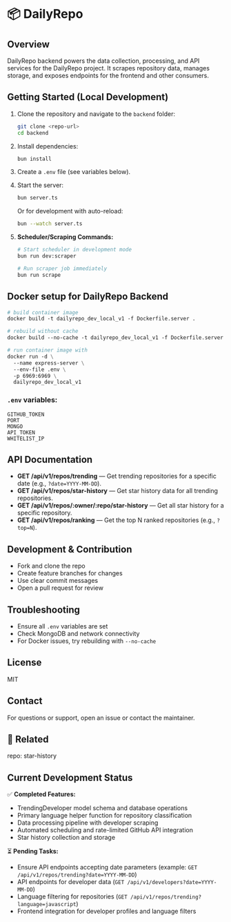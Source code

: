 # 📦 DailyRepo

## Overview

DailyRepo backend powers the data collection, processing, and API services for
the DailyRepo project. It scrapes repository data, manages storage, and exposes
endpoints for the frontend and other consumers.

## Getting Started (Local Development)

1. Clone the repository and navigate to the `backend` folder:
   ```sh
   git clone <repo-url>
   cd backend
   ```
2. Install dependencies:
   ```sh
   bun install
   ```
3. Create a `.env` file (see variables below).
4. Start the server:

   ```sh
   bun server.ts
   ```

   Or for development with auto-reload:

   ```sh
   bun --watch server.ts
   ```

5. **Scheduler/Scraping Commands:**

   ```sh
   # Start scheduler in development mode
   bun run dev:scraper

   # Run scraper job immediately
   bun run scrape
   ```

## Docker setup for DailyRepo Backend

```dockerfile
# build container image
docker build -t dailyrepo_dev_local_v1 -f Dockerfile.server .

# rebuild without cache
docker build --no-cache -t dailyrepo_dev_local_v1 -f Dockerfile.server .

# run container image with
docker run -d \
  --name express-server \
  --env-file .env \
  -p 6969:6969 \
  dailyrepo_dev_local_v1
```

### `.env` variables:

```env
GITHUB_TOKEN
PORT
MONGO
API_TOKEN
WHITELIST_IP
```

## API Documentation

- **GET /api/v1/repos/trending** — Get trending repositories for a specific date (e.g., `?date=YYYY-MM-DD`).
- **GET /api/v1/repos/star-history** — Get star history data for all trending repositories.
- **GET /api/v1/repos/:owner/:repo/star-history** — Get all star history for a specific repository.
- **GET /api/v1/repos/ranking** — Get the top N ranked repositories (e.g., `?top=N`).

## Development & Contribution

- Fork and clone the repo
- Create feature branches for changes
- Use clear commit messages
- Open a pull request for review

## Troubleshooting

- Ensure all `.env` variables are set
- Check MongoDB and network connectivity
- For Docker issues, try rebuilding with `--no-cache`

## License

MIT

## Contact

For questions or support, open an issue or contact the maintainer.

## 🔗 Related

repo: star-history

## Current Development Status

✅ **Completed Features:**

- TrendingDeveloper model schema and database operations
- Primary language helper function for repository classification
- Data processing pipeline with developer scraping
- Automated scheduling and rate-limited GitHub API integration
- Star history collection and storage

⏳ **Pending Tasks:**

- Ensure API endpoints accepting date parameters (example: `GET /api/v1/repos/trending?date=YYYY-MM-DD`)
- API endpoints for developer data (`GET /api/v1/developers?date=YYYY-MM-DD`)
- Language filtering for repositories (`GET /api/v1/repos/trending?language=javascript`)
- Frontend integration for developer profiles and language filters
